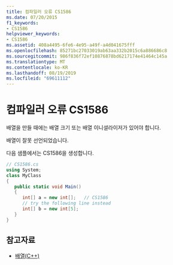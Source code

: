 ```yaml
---
title: 컴파일러 오류 CS1586
ms.date: 07/20/2015
f1_keywords:
- CS1586
helpviewer_keywords:
- CS1586
ms.assetid: 408a4495-6fe6-4e95-a49f-a4d041675fff
ms.openlocfilehash: 85271bc27033019ab63aa332b2015c6a886686c8
ms.sourcegitcommit: 986f836f72ef10876878bd6217174e41464c145a
ms.translationtype: MT
ms.contentlocale: ko-KR
ms.lasthandoff: 08/19/2019
ms.locfileid: "69611112"
---
```

# <a name="compiler-error-cs1586"></a>컴파일러 오류 CS1586
배열을 만들 때에는 배열 크기 또는 배열 이니셜라이저가 있어야 합니다.  
  
 배열이 잘못 선언되었습니다.  
  
 다음 샘플에서는 CS1586을 생성합니다.  
  
```csharp  
// CS1586.cs  
using System;  
class MyClass  
{  
   public static void Main()  
   {  
      int[] a = new int[];   // CS1586  
      // try the following line instead  
      int[] b = new int[5];  
   }  
}  
```  
  
## <a name="see-also"></a>참고자료

- [배열(C++)](../programming-guide/arrays/index.md)
